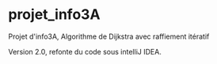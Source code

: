# projet_info3A
Projet d'info3A, Algorithme de Dijkstra avec raffiement itératif

Version 2.0, refonte du code sous intelliJ IDEA.
